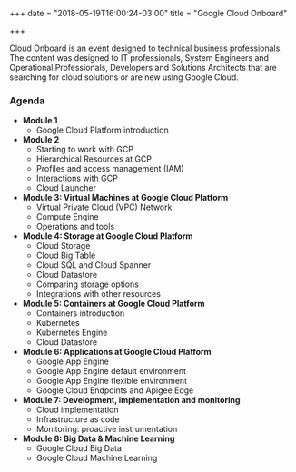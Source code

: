+++
date = "2018-05-19T16:00:24-03:00"
title = "Google Cloud Onboard"

+++

Cloud Onboard is an event designed to technical business professionals. The content was designed to IT professionals, System Engineers and Operational Professionals, Developers and Solutions Architects that are searching for cloud solutions or are new using Google Cloud.

### Agenda
* **Module 1**
   * Google Cloud Platform introduction
* **Module 2**
  * Starting to work with GCP
  * Hierarchical Resources at GCP
  * Profiles and access management (IAM)
  * Interactions with GCP
  * Cloud Launcher
* **Module 3: Virtual Machines at Google Cloud Platform**
  * Virtual Private Cloud (VPC) Network
  * Compute Engine
  * Operations and tools
* **Module 4: Storage at Google Cloud Platform**
  * Cloud Storage
  * Cloud Big Table
  * Cloud SQL and Cloud Spanner
  * Cloud Datastore
  * Comparing storage options
  * Integrations with other resources
* **Module 5: Containers at Google Cloud Platform**
  * Containers introduction
  * Kubernetes
  * Kubernetes Engine
  * Cloud Datastore
* **Module 6: Applications at Google Cloud Platform**
  * Google App Engine
  * Google App Engine default environment
  * Google App Engine flexible environment
  * Google Cloud Endpoints and Apigee Edge
* **Module 7: Development, implementation and monitoring**
  * Cloud implementation
  * Infrastructure as code
  * Monitoring: proactive instrumentation
* **Module 8: Big Data & Machine Learning**
  * Google Cloud Big Data
  * Google Cloud Machine Learning
